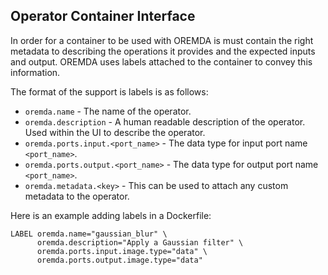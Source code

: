 Operator Container Interface
----------------------------

In order for a container to be used with OREMDA is must contain the right metadata
to describing the operations it provides and the expected inputs and output. OREMDA
uses labels attached to the container to convey this information.

The format of the support is labels is as follows:

- `oremda.name` - The name of the operator.
- `oremda.description` - A human readable description of the operator. Used within the
UI to describe the operator.
- `oremda.ports.input.<port_name>` - The data type for input port name `<port_name>`.
- `oremda.ports.output.<port_name>` - The data type for output port name `<port_name>`.
- `oremda.metadata.<key>` - This can be used to attach any custom metadata to the operator.

Here is an example adding labels in a Dockerfile:

```
LABEL oremda.name="gaussian_blur" \
      oremda.description="Apply a Gaussian filter" \
      oremda.ports.input.image.type="data" \
      oremda.ports.output.image.type="data"

```